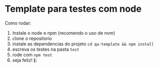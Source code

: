 # Template para testes com node

Como rodar:

1. Instale o node e npm (recomendo o uso de nvm)
2. clone o repositorio
3. instale as dependencias do projeto `cd qa-template && npm install`
4. escreva os testes na pasta `test`
5. rode com `npm test`
6. seja feliz! **(:**
